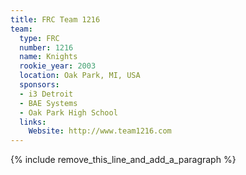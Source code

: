 ```yaml
---
title: FRC Team 1216
team:
  type: FRC
  number: 1216
  name: Knights
  rookie_year: 2003
  location: Oak Park, MI, USA
  sponsors:
  - i3 Detroit
  - BAE Systems
  - Oak Park High School
  links:
    Website: http://www.team1216.com
---
```


{% include remove_this_line_and_add_a_paragraph %}